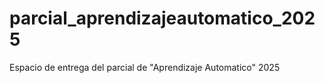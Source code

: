# parcial_aprendizajeautomatico_2025
Espacio de entrega del parcial de "Aprendizaje Automatico" 2025
